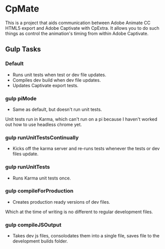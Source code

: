 # CpMate

This is a project that aids communication between Adobe Animate CC HTML5 export and Adobe Captivate with CpExtra. It allows you to do such things as control the animation's timing from within Adobe Captivate.

## Gulp Tasks

### Default
- Runs unit tests when test or dev file updates.
- Compiles dev build when dev file updates.
- Updates Captivate export tests.

### gulp piMode
- Same as default, but doesn't run unit tests.

Unit tests run in Karma, which can't run on a pi because I haven't worked out how to use headless chrome yet.

### gulp runUnitTestsContinually
- Kicks off the karma server and re-runs tests whenever the tests or dev files update.

### gulp runUnitTests
- Runs Karma unit tests once.

### gulp compileForProduction
- Creates production ready versions of dev files.

Which at the time of writing is no different to regular development files.

### gulp compileJSOutput
- Takes dev js files, consolodates them into a single file, saves file to the development builds folder.
